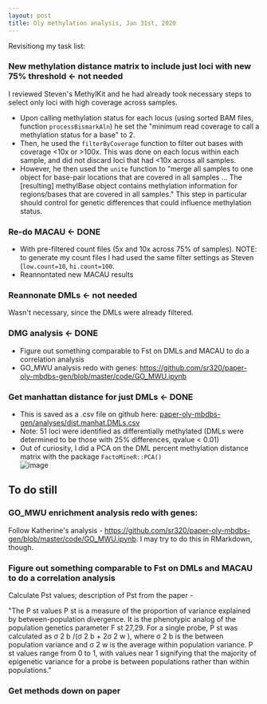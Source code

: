 ```yaml
---
layout: post
title: Oly methylation analysis, Jan 31st, 2020 
--- 
```


Revisitiong my task list: 

### New methylation distance matrix to include just loci with new 75% threshold <- not needed   

I reviewed Steven's MethylKit and he had already took necessary steps to select only loci with high coverage across samples. 

- Upon calling methylation status for each locus (using sorted BAM files, function `processBismarkAln`) he set the "minimum read coverage to call a methylation status for a base" to 2.  
- Then, he used the `filterByCoverage` function to filter out bases with coverage <10x or >100x. This was done on each locus within each sample, and did not discard loci that had <10x across all samples.  
- However, he then used the `unite` function to "merge all samples to one object for base-pair locations that are covered in all samples ... The [resulting] methylBase object contains methylation information for regions/bases that are covered in all samples." This step in particular should control for genetic differences that could influence methylation status.  

### Re-do MACAU <- DONE 
- With pre-filtered count files (5x and 10x across 75% of samples). NOTE: to generate my count files I had used the same filter settings as Steven (`low.count=10`, `hi.count=100`.   
- Reannontated new MACAU results  

### Reannonate DMLs <- not needed 
Wasn't necessary, since the DMLs were already filtered.   

### DMG analysis <- DONE 
- Figure out something comparable to Fst on DMLs and MACAU to do a correlation analysis  
- GO_MWU analysis redo with genes: https://github.com/sr320/paper-oly-mbdbs-gen/blob/master/code/GO_MWU.ipynb  

### Get manhattan distance for just DMLs <- DONE
- This is saved as a .csv file on github here: [paper-oly-mbdbs-gen/analyses/dist.manhat.DMLs.csv](https://github.com/sr320/paper-oly-mbdbs-gen/blob/master/analyses/dist.manhat.DMLs.csv)   
- Note: 51 loci were identified as differentially methylated (DMLs were determined to be those with 25% differences, qvalue < 0.01)   
- Out of curiosity, I did a PCA on the DML percent methylation distance matrix with the package `FactoMineR::PCA()`  
![image](https://user-images.githubusercontent.com/17264765/73574877-ab831b00-442b-11ea-9fc1-7fa0a499930e.png) 

## To do still  

### GO_MWU enrichment analysis redo with genes: 
Follow Katherine's analysis - https://github.com/sr320/paper-oly-mbdbs-gen/blob/master/code/GO_MWU.ipynb. I may try to do this in RMarkdown, though.  

### Figure out something comparable to Fst on DMLs and MACAU to do a correlation analysis   
Calculate Pst values; description of Pst from the []() paper -  

"The P st values P st is a measure of the proportion of variance explained by between-population divergence. It is the phenotypic analog of the population genetics parameter F st 27,29. For a single probe, P st was calculated as σ 2 b /(σ 2 b  + 2σ 2 w ), where σ 2 b is the between population variance and σ 2 w is the average within population variance. P st values range from 0 to 1, with values near 1 signifying that the majority of epigenetic variance for a probe is between populations rather than within populations."

### Get methods down on paper  
